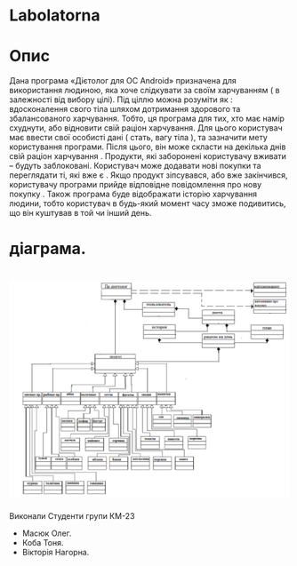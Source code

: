 Labolatorna
==========
Опис
=================================================
Дана програма «Дієтолог для ОС Android» призначена для використання людиною, яка хоче слідкувати за своїм харчуванням ( в залежності від вибору цілі). Під ціллю можна розуміти  як : вдосконалення свого тіла шляхом дотримання здорового та збалансованого харчування. Тобто, ця програма для тих, хто має намір схуднути, або відновити свій раціон харчування.
 Для цього користувач має ввести свої особисті дані ( стать, вагу тіла ), та зазначити мету користування програми. Після цього, він може скласти на декілька днів свій раціон харчування . Продукти, які заборонені користувачу вживати – будуть заблоковані. Користувач може додавати нові покупки та переглядати ті, які вже є . Якщо продукт зіпсувався, або вже закінчився, користувачу програми прийде відповідне повідомлення про нову покупку . Також програма буде відображати історію харчування людини, тобто користувач в будь-який момент часу зможе подивитись, що він куштував в той чи інший день. 

діаграма.
=========================================
![alt text](https://raw.githubusercontent.com/15OlegMasuik/Lab-for-Koba-Masuik-Nagorna/master/blok_skhema.png "Diagram")
===========================
Виконали Студенти групи КМ-23
* Масюк Олег.
* Коба Тоня.
* Вікторія Нагорна.
